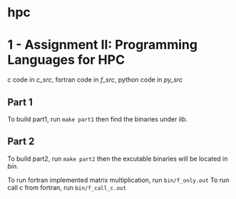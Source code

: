 # hpc

# 1 - Assignment II: Programming Languages for HPC

c code in *c_src*, fortran code in *f_src*, python code in *py_src*

## Part 1
To build part1, run `make part1` then find the binaries under *lib*.

## Part 2
To build part2, run `make part2` then the excutable binaries will be located in *bin*.

To run fortran implemented matrix multiplication, run `bin/f_only.out`
To run call c from fortran, run `bin/f_call_c.out`
